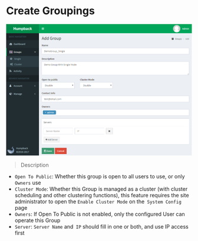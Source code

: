 # Create Groupings

![Create Group](_media/create-group.png)

> Description

- `Open To Public`: Whether this group is open to all users to use, or only `Owners` use
- `Cluster Mode`: Whether this Group is managed as a cluster (with cluster scheduling and other clustering functions), this feature requires the site administrator to open the `Enable Cluster Mode` on the` System Config` page
- `Owners`: If Open To Public is not enabled, only the configured User can operate this Group
- `Server`: `Server Name` and` IP` should fill in one or both, and use IP access first
